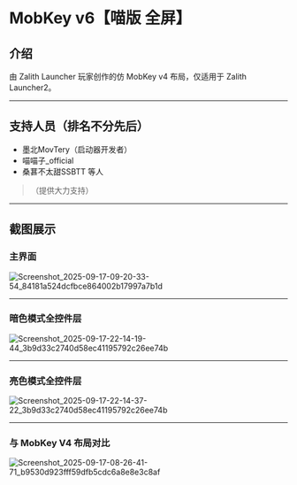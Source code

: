 # MobKey v6【喵版 全屏】

## 介绍

由 Zalith Launcher 玩家创作的仿 MobKey v4 布局，仅适用于 Zalith Launcher2。

---

## 支持人员（排名不分先后）

- 墨北MovTery（启动器开发者）
- 喵喵子_official
- 桑葚不太甜SSBTT 等人

> （提供大力支持）

---

## 截图展示

### 主界面

![Screenshot_2025-09-17-09-20-33-54_84181a524dcfbce864002b17997a7b1d](https://github.com/user-attachments/assets/e6ae64f3-2b43-4005-9dae-219c57f1b4d6)

---

### 暗色模式全控件层

![Screenshot_2025-09-17-22-14-19-44_3b9d33c2740d58ec41195792c26ee74b](https://github.com/user-attachments/assets/129693b0-9eed-4557-8395-953cc19a57ed)

---

### 亮色模式全控件层

![Screenshot_2025-09-17-22-14-37-22_3b9d33c2740d58ec41195792c26ee74b](https://github.com/user-attachments/assets/4869ec8b-ad3f-4ea3-8a0c-e7039d4b6ad4)

---

### 与 MobKey V4 布局对比

![Screenshot_2025-09-17-08-26-41-71_b9530d923fff59dfb5cdc6a8e8e3c8af](https://github.com/user-attachments/assets/3c4cb3f8-1e2f-421b-ac6a-e1350d2df223)

```
